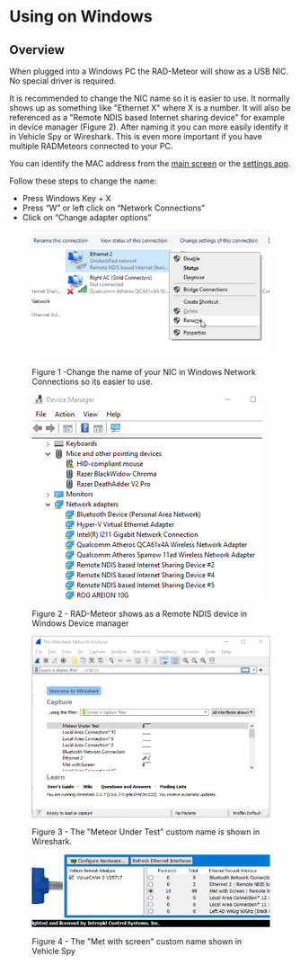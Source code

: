 # Using on Windows

## Overview

When plugged into a Windows PC the RAD-Meteor will show as a USB NIC. No special driver is required.

It is recommended to change the NIC name so it is easier to use. It normally shows up as something like "Ethernet X" where X is a number. It will also be referenced as a "Remote NDIS based Internet sharing device" for example in device manager (Figure 2). After naming it you can more easily identify it in Vehicle Spy or Wireshark. This is even more important if you have multiple RADMeteors connected to your PC.

You can identify the MAC address from the [main screen](../display-main-screen/) or the [settings app](../host-usb-commands/).

Follow these steps to change the name:

* Press Windows Key + X
* Press “W” or left click on “Network Connections”
* Click on “Change adapter options”

<figure><img src="../.gitbook/assets/Meteor_Network_Connections.png" alt=""><figcaption><p>Figure 1 -Change the name of your NIC in Windows Network Connections so its easier to use.</p></figcaption></figure>

<figure><img src="../.gitbook/assets/RADMeteor-DeviceManager.png" alt=""><figcaption><p>Figure 2 - RAD-Meteor shows as a Remote NDIS device in Windows Device manager</p></figcaption></figure>

<figure><img src="../.gitbook/assets/meteor_shark.png" alt=""><figcaption><p>Figure 3 - The "Meteor Under Test" custom name is shown in Wireshark.</p></figcaption></figure>

<figure><img src="../.gitbook/assets/met-in-vspy.png" alt=""><figcaption><p>Figure 4 - The "Met with screen" custom name shown in Vehicle Spy</p></figcaption></figure>
